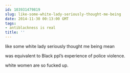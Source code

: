 ```yaml
---
id: 103931479819
slug: like-some-white-lady-seriously-thought-me-being
date: 2014-11-30 00:13:00 GMT
tags:
- antiblackness is real
title: ''
---
```

<p>like some white lady seriously thought me being mean</p>

<p>was equivalent to Black ppl&#8217;s experience of police violence.</p>

<p>white women are so fucked up.</p>